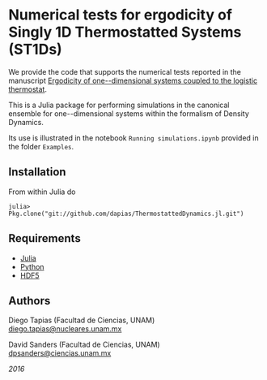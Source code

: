 # Numerical tests for ergodicity of Singly 1D Thermostatted Systems (ST1Ds) 

We provide the code that supports the numerical tests reported in the manuscript [Ergodicity of one--dimensional systems coupled to the logistic thermostat](https://arxiv.org/abs/1611.05090).

This is a Julia package for performing simulations in the canonical ensemble for one--dimensional systems within the formalism of Density Dynamics. 

Its use is illustrated in the notebook `Running simulations.ipynb` provided in the folder `Examples`.

## Installation

From within Julia do

```
julia> Pkg.clone("git://github.com/dapias/ThermostattedDynamics.jl.git")
```

## Requirements

- [Julia](http://julialang.org/downloads/)
- [Python](https://www.python.org/downloads/release/python-2710/)
- [HDF5](https://support.hdfgroup.org/downloads/index.html)


## Authors

Diego Tapias (Facultad de Ciencias, UNAM) diego.tapias@nucleares.unam.mx

David Sanders (Facultad de Ciencias, UNAM) dpsanders@ciencias.unam.mx

*2016*


